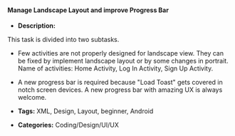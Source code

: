 #### Manage Landscape Layout and improve Progress Bar

- **Description:**

This task is divided into two subtasks.                                                                                                                                                                                    
- Few activities are not properly designed for landscape view. They can be fixed by implement landscape layout or by some changes in portrait. Name of activities: Home Activity, Log In Activity, Sign Up Activity.                                                                                                                                                                                                                                                      
-  A new progress bar is required because "Load Toast" gets covered in notch screen devices. A new progress bar with amazing UX is always welcome.

- **Tags:** XML, Design, Layout, beginner, Android

- **Categories:** Coding/Design/UI/UX